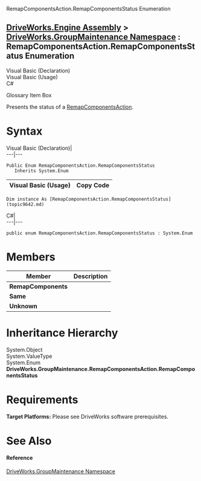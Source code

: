 RemapComponentsAction.RemapComponentsStatus Enumeration   
  
[DriveWorks.Engine Assembly](topic2156.md) > [DriveWorks.GroupMaintenance Namespace](topic9628.md) : RemapComponentsAction.RemapComponentsStatus Enumeration  
---  
  
Visual Basic (Declaration)    
Visual Basic (Usage)    
C# 

Glossary Item Box

Presents the status of a [RemapComponentsAction](topic9949.md). 

# Syntax

Visual Basic (Declaration)|   
---|---  
      
    
    Public Enum RemapComponentsAction.RemapComponentsStatus 
       Inherits System.Enum  
  
Visual Basic (Usage)| Copy Code  
---|---  
      
    
    Dim instance As [RemapComponentsAction.RemapComponentsStatus](topic9642.md)  
  
C#|   
---|---  
      
    
    public enum RemapComponentsAction.RemapComponentsStatus : System.Enum   
  
# Members

Member| Description  
---|---  
**RemapComponents**|   
**Same**|   
**Unknown**|   
  
# Inheritance Hierarchy

System.Object  
System.ValueType  
System.Enum  
**DriveWorks.GroupMaintenance.RemapComponentsAction.RemapComponentsStatus**  


# Requirements

**Target Platforms:** Please see DriveWorks software prerequisites.

# See Also

#### Reference

[DriveWorks.GroupMaintenance Namespace](topic9628.md)


